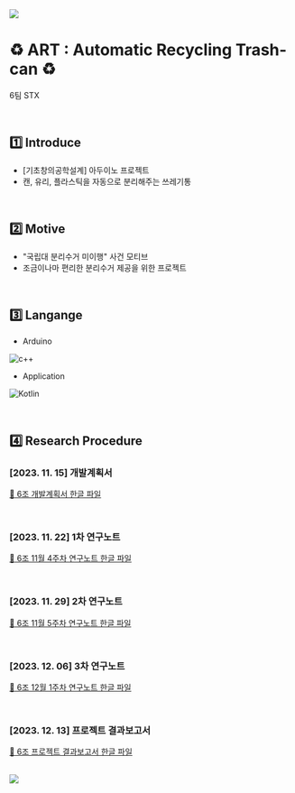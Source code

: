 <img src="https://capsule-render.vercel.app/api?type=waving&color=76EA63&height=150&section=header" />

# ♻️ ART : Automatic Recycling Trash-can ♻️
6팀 STX
<br>

<br>


## 1️⃣ Introduce
- [기초창의공학설계] 아두이노 프로젝트
- 캔, 유리, 플라스틱을 자동으로 분리해주는 쓰레기통
<br>

## 2️⃣ Motive
- "국립대 분리수거 미이행" 사건 모티브
- 조금이나마 편리한 분리수거 제공을 위한 프로젝트
<br>

## 3️⃣ Langange
- Arduino<br>

![c++](https://img.shields.io/badge/C%2B%2B-00599C?style=for-the-badge&logo=c%2B%2B&logoColor=white)

- Application<br>

![Kotlin](https://img.shields.io/badge/Kotlin-0095D5?&style=for-the-badge&logo=kotlin&logoColor=white)
<br>

<br>

## 4️⃣ Research Procedure

### [2023. 11. 15] 개발계획서
<a href="6조 개발계획서.hwp"> 🔗 6조 개발계획서 한글 파일 </a>
<br>

<br>

### [2023. 11. 22] 1차 연구노트
<a href="6조 11월 4주차 연구노트.hwp"> 🔗 6조 11월 4주차 연구노트 한글 파일 </a>
<br>

<br>

### [2023. 11. 29] 2차 연구노트
<a href="6조 11월 5주차 연구노트.hwp"> 🔗 6조 11월 5주차 연구노트 한글 파일 </a>
<br>

<br>

### [2023. 12. 06] 3차 연구노트
<a href="6조 12월 1주차 연구노트.hwp"> 🔗 6조 12월 1주차 연구노트 한글 파일 </a>
<br>

<br>

### [2023. 12. 13] 프로젝트 결과보고서
<a href="urlp"> 🔗 6조 프로젝트 결과보고서 한글 파일 </a>
<br>

<br>

<img src="https://capsule-render.vercel.app/api?type=waving&color=76EA63&height=150&section=footer" />
